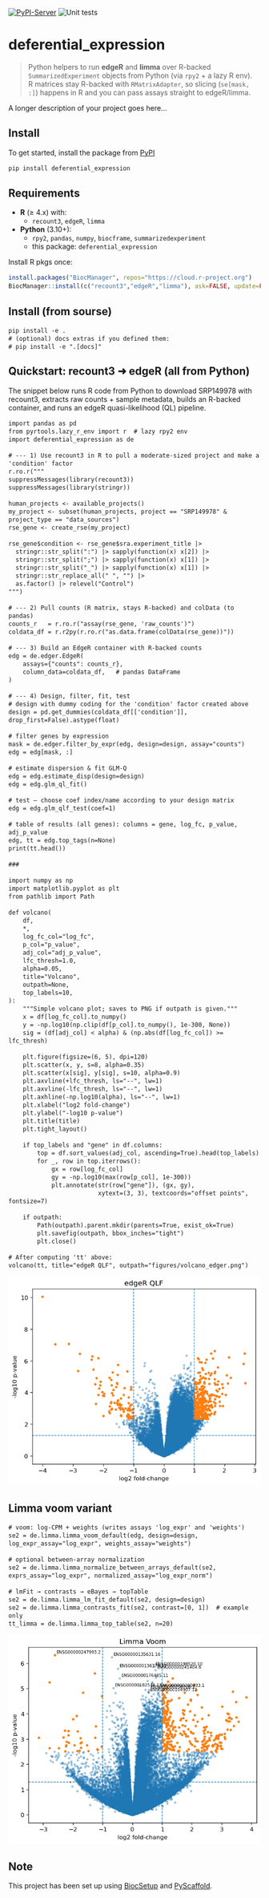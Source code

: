 [![PyPI-Server](https://img.shields.io/pypi/v/deferential_expression.svg)](https://pypi.org/project/deferential_expression/)
![Unit tests](https://github.com/YOUR_ORG_OR_USERNAME/deferential_expression/actions/workflows/run-tests.yml/badge.svg)

# deferential_expression

> Python helpers to run **edgeR** and **limma** over R-backed `SummarizedExperiment` objects from Python (via `rpy2` + a lazy R env).  
R matrices stay R-backed with `RMatrixAdapter`, so slicing (`se[mask, :]`) happens in R and you can pass assays straight to edgeR/limma.


A longer description of your project goes here...

## Install

To get started, install the package from [PyPI](https://pypi.org/project/deferential_expression/)

```bash
pip install deferential_expression
```

<!-- biocsetup-notes -->

## Requirements

- **R** (≥ 4.x) with:
  - `recount3`, `edgeR`, `limma`
- **Python** (3.10+):
  - `rpy2`, `pandas`, `numpy`, `biocframe`, `summarizedexperiment`
  - this package: `deferential_expression`

Install R pkgs once:

```r
install.packages("BiocManager", repos="https://cloud.r-project.org")
BiocManager::install(c("recount3","edgeR","limma"), ask=FALSE, update=FALSE)
```
## Install (from sourse)
```
pip install -e .
# (optional) docs extras if you defined them:
# pip install -e ".[docs]"
```

## Quickstart: recount3 ➜ edgeR (all from Python)
The snippet below runs R code from Python to download SRP149978 with recount3, extracts raw counts + sample metadata, builds an R-backed container, and runs an edgeR quasi-likelihood (QL) pipeline.
```
import pandas as pd
from pyrtools.lazy_r_env import r  # lazy rpy2 env
import deferential_expression as de

# --- 1) Use recount3 in R to pull a moderate-sized project and make a 'condition' factor
r.ro.r("""
suppressMessages(library(recount3))
suppressMessages(library(stringr))

human_projects <- available_projects()
my_project <- subset(human_projects, project == "SRP149978" & project_type == "data_sources")
rse_gene <- create_rse(my_project)

rse_gene$condition <- rse_gene$sra.experiment_title |>
  stringr::str_split(":") |> sapply(function(x) x[2]) |>
  stringr::str_split(";") |> sapply(function(x) x[1]) |>
  stringr::str_split("_") |> sapply(function(x) x[1]) |>
  stringr::str_replace_all(" ", "") |>
  as.factor() |> relevel("Control")
""")

# --- 2) Pull counts (R matrix, stays R-backed) and colData (to pandas)
counts_r   = r.ro.r("assay(rse_gene, 'raw_counts')")
coldata_df = r.r2py(r.ro.r("as.data.frame(colData(rse_gene))"))

# --- 3) Build an EdgeR container with R-backed counts
edg = de.edger.EdgeR(
    assays={"counts": counts_r},
    column_data=coldata_df,   # pandas DataFrame
)

# --- 4) Design, filter, fit, test
# design with dummy coding for the 'condition' factor created above
design = pd.get_dummies(coldata_df[['condition']], drop_first=False).astype(float)

# filter genes by expression
mask = de.edger.filter_by_expr(edg, design=design, assay="counts")
edg = edg[mask, :]

# estimate dispersion & fit GLM-Q
edg = edg.estimate_disp(design=design)
edg = edg.glm_ql_fit()

# test — choose coef index/name according to your design matrix
edg = edg.glm_qlf_test(coef=1)

# table of results (all genes): columns = gene, log_fc, p_value, adj_p_value
edg, tt = edg.top_tags(n=None)
print(tt.head())

###

import numpy as np
import matplotlib.pyplot as plt
from pathlib import Path

def volcano(
    df,
    *,
    log_fc_col="log_fc",
    p_col="p_value",
    adj_col="adj_p_value",
    lfc_thresh=1.0,
    alpha=0.05,
    title="Volcano",
    outpath=None,
    top_labels=10,
):
    """Simple volcano plot; saves to PNG if outpath is given."""
    x = df[log_fc_col].to_numpy()
    y = -np.log10(np.clip(df[p_col].to_numpy(), 1e-300, None))
    sig = (df[adj_col] < alpha) & (np.abs(df[log_fc_col]) >= lfc_thresh)

    plt.figure(figsize=(6, 5), dpi=120)
    plt.scatter(x, y, s=8, alpha=0.35)
    plt.scatter(x[sig], y[sig], s=10, alpha=0.9)
    plt.axvline(+lfc_thresh, ls="--", lw=1)
    plt.axvline(-lfc_thresh, ls="--", lw=1)
    plt.axhline(-np.log10(alpha), ls="--", lw=1)
    plt.xlabel("log2 fold-change")
    plt.ylabel("-log10 p-value")
    plt.title(title)
    plt.tight_layout()

    if top_labels and "gene" in df.columns:
        top = df.sort_values(adj_col, ascending=True).head(top_labels)
        for _, row in top.iterrows():
            gx = row[log_fc_col]
            gy = -np.log10(max(row[p_col], 1e-300))
            plt.annotate(str(row["gene"]), (gx, gy),
                         xytext=(3, 3), textcoords="offset points", fontsize=7)

    if outpath:
        Path(outpath).parent.mkdir(parents=True, exist_ok=True)
        plt.savefig(outpath, bbox_inches="tight")
        plt.close()

# After computing 'tt' above:
volcano(tt, title="edgeR QLF", outpath="figures/volcano_edger.png")
```
![edgeR volcano](figures/volcano_edger.png)


## Limma voom variant
```
# voom: log-CPM + weights (writes assays 'log_expr' and 'weights')
se2 = de.limma.limma_voom_default(edg, design=design, log_expr_assay="log_expr", weights_assay="weights")

# optional between-array normalization
se2 = de.limma.limma_normalize_between_arrays_default(se2, exprs_assay="log_expr", normalized_assay="log_expr_norm")

# lmFit → contrasts → eBayes → topTable
se2 = de.limma.limma_lm_fit_default(se2, design=design)
se2 = de.limma.limma_contrasts_fit(se2, contrast=[0, 1])  # example only
tt_limma = de.limma.limma_top_table(se2, n=20)
```
![edgeR volcano](figures/volcano_limma.png)

## Note

This project has been set up using [BiocSetup](https://github.com/biocpy/biocsetup)
and [PyScaffold](https://pyscaffold.org/).
